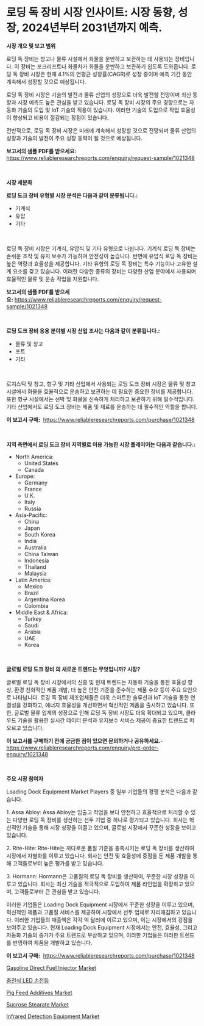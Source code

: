<p><h1>로딩 독 장비 시장 인사이트: 시장 동향, 성장, 2024년부터 2031년까지 예측.</h1></p><p><strong>시장 개요 및 보고 범위</strong></p>
<p><p>로딩 독 장비는 창고나 물류 시설에서 화물을 운반하고 보관하는 데 사용되는 장비입니다. 이 장비는 포크리프트나 화물차가 화물을 운반하고 보관하기 쉽도록 도와줍니다. 로딩 독 장비 시장은 현재 4.1%의 연평균 성장률(CAGR)로 성장 중이며 예측 기간 동안 계속해서 성장할 것으로 예상됩니다.</p><p>로딩 독 장비 시장은 기술의 발전과 물류 산업의 성장으로 더욱 발전할 전망이며 최신 동향과 시장 예측도 높은 관심을 받고 있습니다. 로딩 독 장비 시장의 주요 경향으로는 자동화 기술의 도입 및 IoT 기술의 적용이 있습니다. 이러한 기술의 도입으로 작업 효율성이 향상되고 비용이 절감되는 장점이 있습니다.</p><p>전반적으로, 로딩 독 장비 시장은 미래에 계속해서 성장할 것으로 전망되며 물류 산업의 성장과 기술의 발전이 주요 성장 동력이 될 것으로 예상됩니다.</p></p>
<p><strong>보고서의 샘플 PDF를 받으세요:</strong> <a href="https://www.reliableresearchreports.com/enquiry/request-sample/1021348">https://www.reliableresearchreports.com/enquiry/request-sample/1021348</a></p>
<p>&nbsp;</p>
<p><strong>시장 세분화</strong></p>
<p><strong>로딩 도크 장비 유형별 시장 분석은 다음과 같이 분류됩니다.:</strong></p>
<p><ul><li>기계식</li><li>유압</li><li>기타</li></ul></p>
<p>&nbsp;</p>
<p><p>로딩 독 장비 시장은 기계식, 유압식 및 기타 유형으로 나뉩니다. 기계식 로딩 독 장비는 손쉬운 조작 및 유지 보수가 가능하며 안전성이 높습니다. 반면에 유압식 로딩 독 장비는 높은 역량과 효율성을 제공합니다. 기타 유형의 로딩 독 장비는 특수 기능이나 고유한 설계 요소를 갖고 있습니다. 이러한 다양한 종류의 장비는 다양한 산업 분야에서 사용되며 효율적인 물류 및 운송 작업을 지원합니다.</p></p>
<p><strong>보고서의 샘플 PDF를 받으세요:</strong>&nbsp;<a href="https://www.reliableresearchreports.com/enquiry/request-sample/1021348">https://www.reliableresearchreports.com/enquiry/request-sample/1021348</a></p>
<p>&nbsp;</p>
<p><strong> 로딩 도크 장비 응용 분야별 시장 산업 조사는 다음과 같이 분류됩니다.:</strong></p>
<p><ul><li>물류 및 창고</li><li>포트</li><li>기타</li></ul></p>
<p>&nbsp;</p>
<p><p>로지스틱 및 창고, 항구 및 기타 산업에서 사용되는 로딩 도크 장비 시장은 물류 및 창고 시설에서 화물을 효율적으로 운송하고 보관하는 데 필요한 중요한 장비를 제공합니다. 또한 항구 시설에서는 선박 및 화물을 신속하게 처리하고 보관하기 위해 필수적입니다. 기타 산업에서도 로딩 도크 장비는 제품 및 재료를 운송하는 데 필수적인 역할을 합니다.</p></p>
<p><strong>이 보고서 구매:</strong>&nbsp; <a href="https://www.reliableresearchreports.com/purchase/1021348">https://www.reliableresearchreports.com/purchase/1021348</a></p>
<p>&nbsp;</p>
<p><strong>지역 측면에서 로딩 도크 장비 지역별로 이용 가능한 시장 플레이어는 다음과 같습니다.:</strong></p>
<p><ul>
    <li>
        North America:
        <ul>
            <li>United States</li>
            <li>Canada</li>
        </ul>
    </li>
    <li>
        Europe:
        <ul>
            <li>Germany</li>
            <li>France</li>
            <li>U.K.</li>
            <li>Italy</li>
            <li>Russia</li>
        </ul>
    </li>
    <li>
        Asia-Pacific:
        <ul>
            <li>China</li>
            <li>Japan</li>
            <li>South Korea</li>
            <li>India</li>
            <li>Australia</li>
            <li>China Taiwan</li>
            <li>Indonesia</li>
            <li>Thailand</li>
            <li>Malaysia</li>
        </ul>
    </li>
    <li>
        Latin America:
        <ul>
            <li>Mexico</li>
            <li>Brazil</li>
            <li>Argentina Korea</li>
            <li>Colombia</li>
        </ul>
    </li>
    <li>
        Middle East & Africa:
        <ul>
            <li>Turkey</li>
            <li>Saudi</li>
            <li>Arabia</li>
            <li>UAE</li>
            <li>Korea</li>
        </ul>
    </li>
    </ul></p>
<p>&nbsp;</p>
<p><strong>글로벌 로딩 도크 장비 의 새로운 트렌드는 무엇입니까? 시장?</strong></p>
<p><p>글로벌 로딩 독 장비 시장에서의 신흥 및 현재 트렌드는 자동화 기술을 통한 효율성 향상, 환경 친화적인 제품 개발, 더 높은 안전 기준을 준수하는 제품 수요 등이 주요 요인으로 나타납니다. 로깅 독 장비 제조업체들은 더욱 스마트한 솔루션과 IoT 기술을 통한 연결성을 강화하고, 에너지 효율성을 개선하면서 혁신적인 제품을 출시하고 있습니다. 또한, 글로벌 물류 업계의 성장으로 인해 로딩 독 장비 시장도 더욱 확대되고 있으며, 클라우드 기술을 활용한 실시간 데이터 분석과 유지보수 서비스 제공이 중요한 트렌드로 떠오르고 있습니다.</p></p>
<p><strong>이 보고서를 구매하기 전에 궁금한 점이 있으면 문의하거나 공유하세요.</strong>- <a href="https://www.reliableresearchreports.com/enquiry/pre-order-enquiry/1021348">https://www.reliableresearchreports.com/enquiry/pre-order-enquiry/1021348</a></p>
<p>&nbsp;</p>
<p><strong>주요 시장 참여자</strong></p>
<p><p>Loading Dock Equipment Market Players 중 일부 기업들의 경쟁 분석은 다음과 같습니다.</p><p>1. Assa Abloy: Assa Abloy는 입출고 작업을 보다 안전하고 효율적으로 처리할 수 있는 다양한 로딩 독 장비를 생산하는 선두 기업 중 하나로 평가되고 있습니다. 회사는 혁신적인 기술을 통해 시장 성장을 이끌고 있으며, 글로벌 시장에서 꾸준한 성장을 보이고 있습니다.</p><p>2. Rite-Hite: Rite-Hite는 까다로운 품질 기준을 충족시키는 로딩 독 장비를 생산하여 시장에서 차별화를 이루고 있습니다. 회사는 안전 및 효율성에 중점을 둔 제품 개발을 통해 고객들로부터 높은 평가를 받고 있습니다.</p><p>3. Hormann: Hormann은 고품질의 로딩 독 장비를 생산하여, 꾸준한 시장 성장을 이루고 있습니다. 회사는 최신 기술을 적극적으로 도입하여 제품 라인업을 확장하고 있으며, 고객들로부터 큰 관심을 받고 있습니다.</p><p>이러한 기업들은 Loading Dock Equipment 시장에서 꾸준한 성장을 이루고 있으며, 혁신적인 제품과 고품질 서비스를 제공하여 시장에서 선두 업체로 자리매김하고 있습니다. 이러한 기업들의 매출액은 각각 억 달러에 이르고 있으며, 이는 시장에서의 강점을 보여주고 있습니다. 현재 Loading Dock Equipment 시장에서는 안전, 효율성, 그리고 자동화 기술의 증가가 주요 트렌드로 부상하고 있으며, 이러한 기업들은 이러한 트렌드를 반영하여 제품을 개발하고 있습니다.</p></p>
<p><strong>이 보고서 구매:</strong>&nbsp;&nbsp;<a href="https://www.reliableresearchreports.com/purchase/1021348">https://www.reliableresearchreports.com/purchase/1021348</a></p>
<p><p><a href="https://view.publitas.com/reportprime-1/gasoline-direct-fuel-injector-market-size-reflecting-a-forecast-till-2030-market-by-type-by-application-and-by-geography/">Gasoline Direct Fuel Injector Market</a></p><p><a href="https://medium.com/@sinjinluong3e0awx2m195k76/%EC%9E%AC%EC%B6%A9%EC%A0%84%EC%8B%9D-led-%EC%86%90%EC%A0%84%EB%93%B1-%EC%8B%9C%EC%9E%A5-2031%EB%85%84%EA%B9%8C%EC%A7%80%EC%9D%98-%ED%8A%B8%EB%A0%8C%EB%93%9C-%EC%98%88%EC%B8%A1-%EB%B0%8F-%EA%B2%BD%EC%9F%81-%EB%B6%84%EC%84%9D-361ac2541c59">충전식 LED 손전등</a></p><p><a href="https://valiant-lunge-8fe.notion.site/Pig-Feed-Additives-Market-Size-Share-Trends-Analysis-Report-By-Material-By-Type-By-End-user-By-0a96f6d7bf71420ca71bdf6cd93e7804">Pig Feed Additives Market</a></p><p><a href="https://artistic-helicopter-ca9.notion.site/Sucrose-Stearate-Market-Research-Report-Forecasted-for-Period-from-2024-2031-by-Market-Type-Mark-4631860a9c6d4c9e9849f1334f4e88cf">Sucrose Stearate Market</a></p><p><a href="https://issuu.com/reportprime-2/docs/infrared-detection-equipment-market-size-2030.pptx">Infrared Detection Equipment Market</a></p></p>
